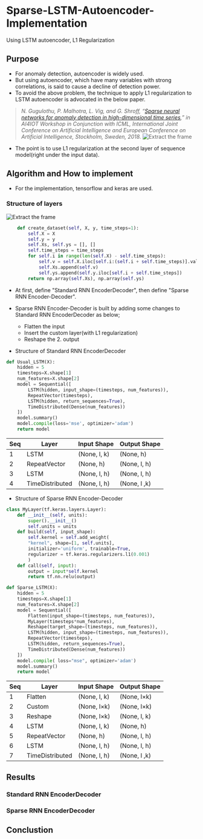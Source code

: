 # Sparse-LSTM-Autoencoder-Implementation
Using LSTM autoencoder, L1 Regularization

## Purpose

* For anomaly detection, autoencoder is widely used.
* But using autoencoder, which have many variables with strong correlations, is said to cause a decline of detection power.
* To avoid the above problem, the technique to apply L1 regularization to LSTM autoencoder is advocated in the below paper.
>*N. Gugulothu, P. Malhotra, L. Vig, and G. Shroff, “[Sparse neural networks for anomaly detection in high-dimensional time series](https://www.researchgate.net/profile/Pankaj_Malhotra3/publication/326305246_Sparse_Neural_Networks_for_Anomaly_Detection_in_High-Dimensional_Time_Series/links/5b59f633aca272a2d66cbb98/Sparse-Neural-Networks-for-Anomaly-Detection-in-High-Dimensional-Time-Series.pdf),” in AI4IOT Workshop in Conjunction with ICML, International Joint Conference on Artificial Intelligence and European Conference on Artificial Intelligence, Stockholm, Sweden, 2018.*
![Extract the frame](https://github.com/takanyanta/Try-Sparse-LSTM-Autoencoder/blob/main/paper.png "process1")
* The point is to use L1 regularization at the second layer of sequence model(right under the input data).

## Algorithm and How to implement

* For the implementation, tensorflow and keras are used.

### Structure of layers

![Extract the frame](https://github.com/takanyanta/Try-Sparse-LSTM-Autoencoder/blob/main/SeriesLengthData.png "process1")

```python
    def create_dataset(self, X, y, time_steps=1):
        self.X = X
        self.y = y
        self.Xs, self.ys = [], []
        self.time_steps = time_steps
        for self.i in range(len(self.X) - self.time_steps):
            self.v = self.X.iloc[self.i:(self.i + self.time_steps)].values
            self.Xs.append(self.v)        
            self.ys.append(self.y.iloc[self.i + self.time_steps])
        return np.array(self.Xs), np.array(self.ys)
```

* At first, define "Standard RNN EncoderDecoder", then define "Sparse RNN Encoder-Decoder".
* Sparse RNN Encoder-Decoder is built by adding some changes to Standard RNN EncoderDecoder as below;
   * Flatten the input
   * Insert the custom layer(with L1 regularization)
   * Reshape the 2. output

* Structure of Standard RNN EncoderDecoder

```python
def Usual_LSTM(X):
    hidden = 5
    timesteps=X.shape[1]
    num_features=X.shape[2]
    model = Sequential([
        LSTM(hidden, input_shape=(timesteps, num_features)),
        RepeatVector(timesteps),
        LSTM(hidden, return_sequences=True),
        TimeDistributed(Dense(num_features))                 
    ])
    model.summary()
    model.compile(loss='mse', optimizer='adam')
    return model
```

| Seq | Layer | Input Shape | Output Shape |
----|----|----|----
| 1 | LSTM | (None, l, k) | (None, h) |
| 2 | RepeatVector | (None, h) | (None, l, h) |
| 3 | LSTM | (None, l, h) | (None, l, h) |
| 4 | TimeDistributed | (None, l, h) | (None, l ,k) |

* Structure of Sparse RNN Encoder-Decoder

```python
class MyLayer(tf.keras.layers.Layer):
    def __init__(self, units):
        super().__init__()
        self.units = units
    def build(self, input_shape):
        self.kernel = self.add_weight(
        "kernel", shape=[1, self.units],
        initializer='uniform', trainable=True,
        regularizer = tf.keras.regularizers.l1(0.001)
        )
    def call(self, input):
        output = input*self.kernel
        return tf.nn.relu(output) 

def Sparse_LSTM(X):
    hidden = 5
    timesteps=X.shape[1]
    num_features=X.shape[2]
    model = Sequential([
        Flatten(input_shape=(timesteps, num_features)),
        MyLayer(timesteps*num_features),
        Reshape(target_shape=(timesteps, num_features)),
        LSTM(hidden, input_shape=(timesteps, num_features)),
        RepeatVector(timesteps),
        LSTM(hidden, return_sequences=True),
        TimeDistributed(Dense(num_features))    
    ])
    model.compile( loss="mse", optimizer='adam')
    model.summary()
    return model
```

| Seq | Layer | Input Shape | Output Shape |
----|----|----|----
| 1 | Flatten | (None, l, k)| (None, l&times;k) |
| 2 | Custom | (None, l&times;k) | (None, l&times;k) |
| 3 | Reshape | (None, l&times;k) | (None, l, k) |
| 4 | LSTM | (None, l, k) | (None, h) |
| 5 | RepeatVector | (None, h) | (None, l, h) |
| 6 | LSTM | (None, l, h) | (None, l, h) |
| 7 | TimeDistributed | (None, l, h) | (None, l ,k) |

## Results

### Standard RNN EncoderDecoder

### Sparse RNN EncoderDecoder

## Conclustion

